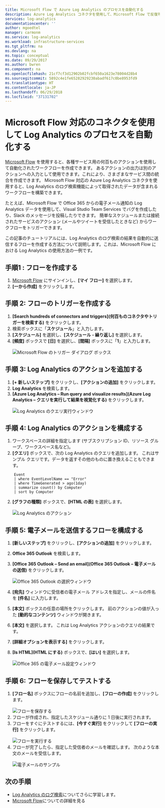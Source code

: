 ```yaml
---
title: Microsoft Flow で Azure Log Analytics のプロセスを自動化する
description: Azure Log Analytics コネクタを使用して、Microsoft Flow で反復可能なプロセスを迅速に自動化する方法について説明します。
services: log-analytics
documentationcenter: ''
author: mgoedtel
manager: carmonm
ms.service: log-analytics
ms.workload: infrastructure-services
ms.tgt_pltfrm: na
ms.devlang: na
ms.topic: conceptual
ms.date: 09/29/2017
ms.author: bwren
ms.component: na
ms.openlocfilehash: 21cf7cf3d12902b02fcbf650a1623e78004d28b4
ms.sourcegitcommit: 5892c4e1fe65282929230abadf617c0be8953fd9
ms.translationtype: HT
ms.contentlocale: ja-JP
ms.lasthandoff: 06/29/2018
ms.locfileid: "37131702"
---
```

# <a name="automate-log-analytics-processes-with-the-connector-for-microsoft-flow"></a>Microsoft Flow 対応のコネクタを使用して Log Analytics のプロセスを自動化する
[Microsoft Flow](https://ms.flow.microsoft.com) を使用すると、各種サービス用の何百ものアクションを使用して自動化されたワークフローを作成できます。 あるアクションの出力は別のアクションへの入力として使用できます。これにより、さまざまなサービス間の統合を作成できます。  Microsoft Flow 対応の Azure Log Analytics コネクタを使用すると、Log Analytics のログ検索機能によって取得されたデータが含まれるワークフローを構築できます。

たとえば、Microsoft Flow で Office 365 からの電子メール通知の Log Analytics データを使用して、Visual Studio Team Services でバグを作成したり、Slack のメッセージを投稿したりできます。  簡単なスケジュールまたは接続されたサービスのアクション (メールやツイートを受信したときなど) からワークフローをトリガーできます。  

この記事のチュートリアルには、Log Analytics のログ検索の結果を自動的に送信するフローを作成する方法について説明します。これは、Microsoft Flow における Log Analytics の使用方法の一例です。 


## <a name="step-1-create-a-flow"></a>手順1 : フローを作成する
1. [Microsoft Flow](http://flow.microsoft.com) にサインインし、**[マイ フロー]** を選択します。
2. **[一から作成]** をクリックします。

## <a name="step-2-create-a-trigger-for-your-flow"></a>手順 2: フローのトリガーを作成する
1. **[Search hundreds of connectors and triggers]\(何百ものコネクタやトリガーを検索する\)** をクリックします。
2. 検索ボックスに「**スケジュール**」と入力します。
3. **[スケジュール]** を選択し、**[スケジュール - 繰り返し]** を選択します。
4. **[頻度]** ボックスで **[日]** を選択し、**[間隔]** ボックスに「**1**」と入力します。<br><br>![Microsoft Flow のトリガー ダイアログ ボックス](media/log-analytics-flow-tutorial/flow01.png)


## <a name="step-3-add-a-log-analytics-action"></a>手順 3: Log Analytics のアクションを追加する
1. **[+ 新しいステップ]** をクリックし、**[アクションの追加]** をクリックします。
2. **Log Analytics** を検索します。
3. **[Azure Log Analytics – Run query and visualize results]\(Azure Log Analytics – クエリを実行して結果を視覚化する\)** をクリックします。<br><br>![Log Analytics のクエリ実行ウィンドウ](media/log-analytics-flow-tutorial/flow02.png)

## <a name="step-4-configure-the-log-analytics-action"></a>手順 4: Log Analytics のアクションを構成する

1. ワークスペースの詳細を指定します (サブスクリプション ID、リソース グループ、ワークスペース名など)。
2. **[クエリ]** ボックスで、次の Log Analytics のクエリを追加します。  これはサンプル クエリです。データを返すその他のものに置き換えることもできます。
```
    Event
    | where EventLevelName == "Error" 
    | where TimeGenerated > ago(1day)
    | summarize count() by Computer
    | sort by Computer
```

2. **[グラフの種類]** ボックスで、**[HTML の表]** を選択します。<br><br>![Log Analytics のアクション](media/log-analytics-flow-tutorial/flow03.png)

## <a name="step-5-configure-the-flow-to-send-email"></a>手順 5: 電子メールを送信するフローを構成する

1. **[新しいステップ]** をクリックし、**[アクションの追加]** をクリックします。
2. **Office 365 Outlook** を検索します。
3. **[Office 365 Outlook – Send an email]\(Office 365 Outlook – 電子メールの送信\)** をクリックします。<br><br>![Office 365 Outlook の選択ウィンドウ](media/log-analytics-flow-tutorial/flow04.png)

4. **[宛先]** ウィンドウに受信者の電子メール アドレスを指定し、メールの件名を **[件名]** に入力します。
5. **[本文]** ボックスの任意の場所をクリックします。  前のアクションの値が入った **[動的なコンテンツ]** ウィンドウが開きます。  
6. **[本文]** を選択します。  これは Log Analytics アクションのクエリの結果です。
6. **[詳細オプションを表示する]** をクリックします。
7. **[Is HTML]\(HTML にする\)** ボックスで、**[はい]** を選択します。<br><br>![Office 365 の電子メール設定ウィンドウ](media/log-analytics-flow-tutorial/flow05.png)

## <a name="step-6-save-and-test-your-flow"></a>手順 6: フローを保存してテストする
1. **[フロー名]** ボックスにフローの名前を追加し、**[フローの作成]** をクリックします。<br><br>![フローを保存する](media/log-analytics-flow-tutorial/flow06.png)
2. フローが作成され、指定したスケジュール通りに 1 日後に実行されます。 
3. フローをすぐにテストするには、**[今すぐ実行]** をクリックして **[フローの実行]** をクリックします。<br><br>![フローを実行する](media/log-analytics-flow-tutorial/flow07.png)
3. フローが完了したら、指定した受信者のメールを確認します。  次のような本文のメールを受信します。<br><br>![電子メールのサンプル](media/log-analytics-flow-tutorial/flow08.png)


## <a name="next-steps"></a>次の手順

- [Log Analytics のログ検索](log-analytics-log-search-new.md)についてさらに学習します。
- [Microsoft Flow](https://ms.flow.microsoft.com)についての詳細を見る



